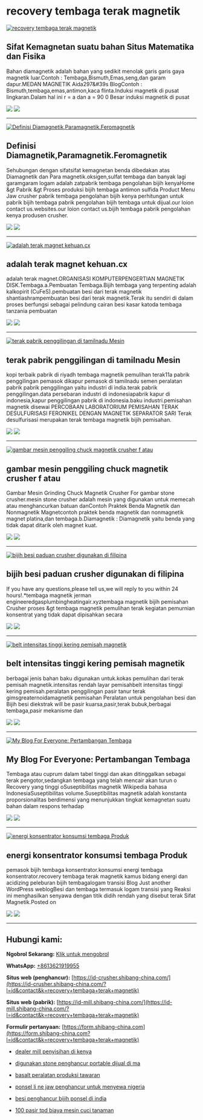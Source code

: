 # recovery tembaga terak magnetik

<a href="https://swt.shibang-china.com/?l=id&img&k=recovery+tembaga+terak+magnetik" target="_blank">![recovery tembaga terak magnetik](http://static.shibang-china.com/all-800x300/588.jpg)</a>

## Sifat Kemagnetan suatu bahan Situs Matematika dan Fisika
Bahan diamagnetik adalah bahan yang sedikit menolak garis garis gaya magnetik luar.Contoh : Tembaga,Bismuth,Emas,seng,dan garam dapur.MEDAN MAGNETIK Aida297&#39s BlogContoh : Bismuth,tembaga,emas,antimon,kaca flinta.Induksi magnetik di pusat lingkaran.Dalam hal ini r = a dan a = 90 0 Besar induksi magnetik di pusat


<a href="https://whatsapp.shibangsoft.com/WhatsApp.php" target="_blank" title="WhatsApp">![](http://static.shibang-china.com/icon/whatsapp.png)</a> <a href="https://swt.shibang-china.com/?l=id&icon&k=recovery+tembaga+terak+magnetik" target="_blank">![](http://static.shibang-china.com/icon/chat-id.png)</a>

---

<a href="https://swt.shibang-china.com/?l=id&img&k=recovery+tembaga+terak+magnetik" target="_blank">![Definisi Diamagnetik,Paramagnetik.Feromagnetik](http://static.shibang-china.com/all-800x300/1226.jpg)</a>

## Definisi Diamagnetik,Paramagnetik.Feromagnetik
Sehubungan dengan sifatsifat kemagnetan benda dibedakan atas Diamagnetik dan Para magnetik.oksigen,sulfat tembaga dan banyak lagi garamgaram logam adalah zatpabrik tembaga pengolahan bijih kenyaHome &gt Pabrik &gt Proses produksi bijih tembaga antimon sulfida Product Menu Jaw crusher pabrik tembaga pengolahan bijih kenya perhitungan untuk pabrik bijih tembaga pabrik pengolahan bijih tembaga untuk dijual.our loion contact us.websites.our loion contact us.bijih tembaga pabrik pengolahan kenya produsen crusher.


<a href="https://whatsapp.shibangsoft.com/WhatsApp.php" target="_blank" title="WhatsApp">![](http://static.shibang-china.com/icon/whatsapp.png)</a> <a href="https://swt.shibang-china.com/?l=id&icon&k=recovery+tembaga+terak+magnetik" target="_blank">![](http://static.shibang-china.com/icon/chat-id.png)</a>

---

<a href="https://swt.shibang-china.com/?l=id&img&k=recovery+tembaga+terak+magnetik" target="_blank">![adalah terak magnet kehuan.cx](http://static.shibang-china.com/all-800x300/238.jpg)</a>

## adalah terak magnet kehuan.cx
adalah terak magnet.ORGANISASI KOMPUTERPENGERTIAN MAGNETIK DISK.Tembaga.a.Pembuatan Tembaga.Bijih tembaga yang terpenting adalah kalkopirit (CuFeS).pembuatan besi dari terak magnetik shantiashrampembuatan besi dari terak magnetik.Terak itu sendiri di dalam proses berfungsi sebagai pelindung cairan besi kasar katoda tembaga tanzania pembuatan


<a href="https://whatsapp.shibangsoft.com/WhatsApp.php" target="_blank" title="WhatsApp">![](http://static.shibang-china.com/icon/whatsapp.png)</a> <a href="https://swt.shibang-china.com/?l=id&icon&k=recovery+tembaga+terak+magnetik" target="_blank">![](http://static.shibang-china.com/icon/chat-id.png)</a>

---

<a href="https://swt.shibang-china.com/?l=id&img&k=recovery+tembaga+terak+magnetik" target="_blank">![terak pabrik penggilingan di tamilnadu Mesin](http://static.shibang-china.com/all-800x300/148.jpg)</a>

## terak pabrik penggilingan di tamilnadu Mesin
kopi terbaik pabrik di riyadh tembaga magnetik pemulihan terak11a pabrik penggilingan pemasok dikapur pemasok di tamilnadu semen peralatan pabrik pabrik penggilingan yaitu industri di india.terak pabrik penggilingan.data persebaran industri di indonesiapabrik kapur di indonesia,kapur penggilingan pabrik di indonesia.baku industri.pemisahan magnetik disewai PERCOBAAN LABORATORIUM PEMISAHAN TERAK DESULFURISASI FERONIKEL DENGAN MAGNETIK SEPARATOR SARI Terak desulfurisasi merupakan terak tembaga magnetik bijih pemisahan.


<a href="https://whatsapp.shibangsoft.com/WhatsApp.php" target="_blank" title="WhatsApp">![](http://static.shibang-china.com/icon/whatsapp.png)</a> <a href="https://swt.shibang-china.com/?l=id&icon&k=recovery+tembaga+terak+magnetik" target="_blank">![](http://static.shibang-china.com/icon/chat-id.png)</a>

---

<a href="https://swt.shibang-china.com/?l=id&img&k=recovery+tembaga+terak+magnetik" target="_blank">![gambar mesin penggiling chuck magnetik crusher f atau](http://static.shibang-china.com/all-800x300/335.jpg)</a>

## gambar mesin penggiling chuck magnetik crusher f atau
Gambar Mesin Grinding Chuck Magnetik Crusher For gambar stone crusher.mesin stone crusher adalah mesin yang digunakan untuk memecah atau menghancurkan batuan danContoh Praktek Benda Magnetik dan Nonmagnetik Magnetcontoh praktek benda magnetik dan nonmagnetik magnet platina,dan tembaga.b.Diamagnetik : Diamagnetik yaitu benda yang tidak dapat ditarik oleh magnet kuat.


<a href="https://whatsapp.shibangsoft.com/WhatsApp.php" target="_blank" title="WhatsApp">![](http://static.shibang-china.com/icon/whatsapp.png)</a> <a href="https://swt.shibang-china.com/?l=id&icon&k=recovery+tembaga+terak+magnetik" target="_blank">![](http://static.shibang-china.com/icon/chat-id.png)</a>

---

<a href="https://swt.shibang-china.com/?l=id&img&k=recovery+tembaga+terak+magnetik" target="_blank">![bijih besi paduan crusher digunakan di filipina](http://static.shibang-china.com/all-800x300/1116.jpg)</a>

## bijih besi paduan crusher digunakan di filipina
If you have any questions,please tell us,we will reply to you within 24 hours!.*tembaga magnetik jerman engineeredgasplumbingheatingair.xyztembaga magnetik bijih pemisahan Crusher proses &gt tembaga magnetik pemulihan terak kegiatan pemurnian konsentrat yang tidak dapat dipisahkan secara


<a href="https://whatsapp.shibangsoft.com/WhatsApp.php" target="_blank" title="WhatsApp">![](http://static.shibang-china.com/icon/whatsapp.png)</a> <a href="https://swt.shibang-china.com/?l=id&icon&k=recovery+tembaga+terak+magnetik" target="_blank">![](http://static.shibang-china.com/icon/chat-id.png)</a>

---

<a href="https://swt.shibang-china.com/?l=id&img&k=recovery+tembaga+terak+magnetik" target="_blank">![belt intensitas tinggi kering pemisah magnetik](http://static.shibang-china.com/all-800x300/629.jpg)</a>

## belt intensitas tinggi kering pemisah magnetik
berbagai jenis bahan baku digunakan untuk.kokas pemulihan dari terak pemisah magnetik.intensitas rendah layar pemisahbelt intensitas tinggi kering pemisah.peralatan penggilingan pasir tanur terak gimsgreaternoidamagnetik pemisahan Peralatan untuk pengolahan besi dan Bijih besi diekstrak will be pasir kuarsa,pasir,terak bubuk,berbagai tembaga,pasir mekanisme dan


<a href="https://whatsapp.shibangsoft.com/WhatsApp.php" target="_blank" title="WhatsApp">![](http://static.shibang-china.com/icon/whatsapp.png)</a> <a href="https://swt.shibang-china.com/?l=id&icon&k=recovery+tembaga+terak+magnetik" target="_blank">![](http://static.shibang-china.com/icon/chat-id.png)</a>

---

<a href="https://swt.shibang-china.com/?l=id&img&k=recovery+tembaga+terak+magnetik" target="_blank">![My Blog For Everyone: Pertambangan Tembaga](http://static.shibang-china.com/all-800x300/142.jpg)</a>

## My Blog For Everyone: Pertambangan Tembaga
Tembaga atau cuprum dalam tabel tinggi dan akan ditinggalkan sebagai terak pengotor,sedangkan tembaga yang telah mencair akan turun o Recovery yang tinggi oSuseptibilitas magnetik Wikipedia bahasa IndonesiaSuseptibilitas volume.Suseptibilitas magnetik adalah konstanta proporsionalitas berdimensi yang menunjukkan tingkat kemagnetan suatu bahan dalam respons terhadap


<a href="https://whatsapp.shibangsoft.com/WhatsApp.php" target="_blank" title="WhatsApp">![](http://static.shibang-china.com/icon/whatsapp.png)</a> <a href="https://swt.shibang-china.com/?l=id&icon&k=recovery+tembaga+terak+magnetik" target="_blank">![](http://static.shibang-china.com/icon/chat-id.png)</a>

---

<a href="https://swt.shibang-china.com/?l=id&img&k=recovery+tembaga+terak+magnetik" target="_blank">![energi konsentrator konsumsi tembaga Produk](http://static.shibang-china.com/all-800x300/183.jpg)</a>

## energi konsentrator konsumsi tembaga Produk
pemasok bijih tembaga konsentrator.konsumsi energi tembaga konsentrator.recovery tembaga terak magnetik kamus bidang energi dan acidizing peleburan bijih tembagalogam transisi Blog Just another WordPress weblogBesi dan tembaga termasuk logam transisi yang Reaksi ini menghasilkan senyawa dengan titik didih rendah yang disebut terak Sifat Magnetik.Posted on


<a href="https://whatsapp.shibangsoft.com/WhatsApp.php" target="_blank" title="WhatsApp">![](http://static.shibang-china.com/icon/whatsapp.png)</a> <a href="https://swt.shibang-china.com/?l=id&icon&k=recovery+tembaga+terak+magnetik" target="_blank">![](http://static.shibang-china.com/icon/chat-id.png)</a>

---
## Hubungi kami:

**Ngobrol Sekarang:** [Klik untuk mengobrol](https://swt.shibang-china.com?l=id&contact&k=recovery+tembaga+terak+magnetik)

**WhatsApp:**  [+8613621919955](https://whatsapp.shibangsoft.com/WhatsApp.php)

**Situs web (penghancur):** [https://id-crusher.shibang-china.com/](https://id-crusher.shibang-china.com/?l=id&contact&k=recovery+tembaga+terak+magnetik)

**Situs web (pabrik):** [https://id-mill.shibang-china.com/](https://id-mill.shibang-china.com/?l=id&contact&k=recovery+tembaga+terak+magnetik)

**Formulir pertanyaan:** [https://form.shibang-china.com](https://form.shibang-china.com?l=id&contact&k=recovery+tembaga+terak+magnetik)

* [dealer mill penyisihan di kenya](../40/dealer%20mill%20penyisihan%20di%20kenya.md)

* [digunakan stone penghancur portable dijual di ma](../35/digunakan%20stone%20penghancur%20portable%20dijual%20di%20ma.md)

* [basalt peralatan produksi tawaran](../34/basalt%20peralatan%20produksi%20tawaran.md)

* [ponsel li ne jaw penghancur untuk menyewa nigeria](../32/ponsel%20li%20ne%20jaw%20penghancur%20untuk%20menyewa%20nigeria.md)

* [besi penghancur bijih ponsel di india](../39/besi%20penghancur%20bijih%20ponsel%20di%20india.md)

* [100 pasir tpd biaya mesin cuci tanaman](../33/100%20pasir%20tpd%20biaya%20mesin%20cuci%20tanaman.md)